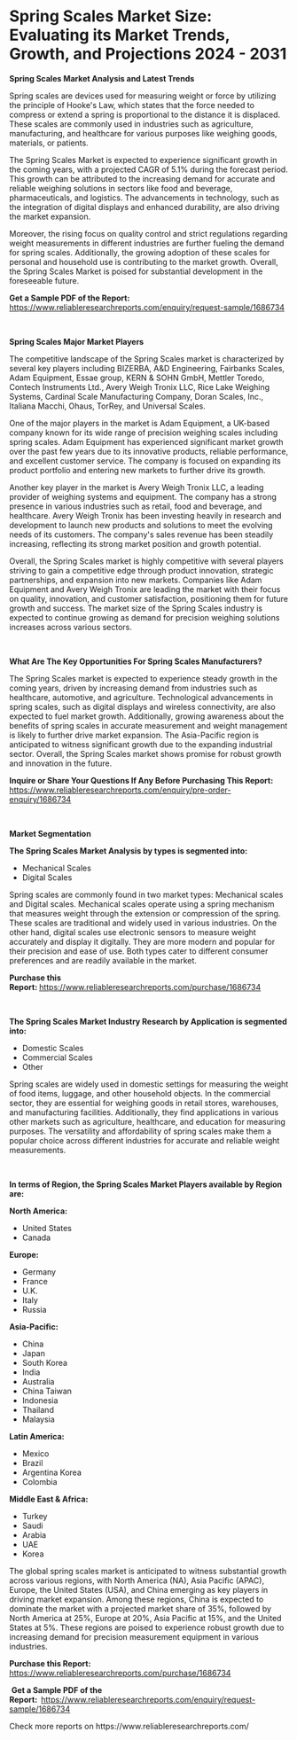 <p><h1>Spring Scales Market Size: Evaluating its Market Trends, Growth, and Projections 2024 - 2031</h1></p><p><strong>Spring Scales Market Analysis and Latest Trends</strong></p>
<p><p>Spring scales are devices used for measuring weight or force by utilizing the principle of Hooke's Law, which states that the force needed to compress or extend a spring is proportional to the distance it is displaced. These scales are commonly used in industries such as agriculture, manufacturing, and healthcare for various purposes like weighing goods, materials, or patients.</p><p>The Spring Scales Market is expected to experience significant growth in the coming years, with a projected CAGR of 5.1% during the forecast period. This growth can be attributed to the increasing demand for accurate and reliable weighing solutions in sectors like food and beverage, pharmaceuticals, and logistics. The advancements in technology, such as the integration of digital displays and enhanced durability, are also driving the market expansion.</p><p>Moreover, the rising focus on quality control and strict regulations regarding weight measurements in different industries are further fueling the demand for spring scales. Additionally, the growing adoption of these scales for personal and household use is contributing to the market growth. Overall, the Spring Scales Market is poised for substantial development in the foreseeable future.</p></p>
<p><strong>Get a Sample PDF of the Report:&nbsp;</strong> <a href="https://www.reliableresearchreports.com/enquiry/request-sample/1686734">https://www.reliableresearchreports.com/enquiry/request-sample/1686734</a></p>
<p>&nbsp;</p>
<p><strong>Spring Scales Major Market Players</strong></p>
<p><p>The competitive landscape of the Spring Scales market is characterized by several key players including BIZERBA, A&D Engineering, Fairbanks Scales, Adam Equipment, Essae group, KERN & SOHN GmbH, Mettler Toredo, Contech Instruments Ltd., Avery Weigh Tronix LLC, Rice Lake Weighing Systems, Cardinal Scale Manufacturing Company, Doran Scales, Inc., Italiana Macchi, Ohaus, TorRey, and Universal Scales.</p><p>One of the major players in the market is Adam Equipment, a UK-based company known for its wide range of precision weighing scales including spring scales. Adam Equipment has experienced significant market growth over the past few years due to its innovative products, reliable performance, and excellent customer service. The company is focused on expanding its product portfolio and entering new markets to further drive its growth.</p><p>Another key player in the market is Avery Weigh Tronix LLC, a leading provider of weighing systems and equipment. The company has a strong presence in various industries such as retail, food and beverage, and healthcare. Avery Weigh Tronix has been investing heavily in research and development to launch new products and solutions to meet the evolving needs of its customers. The company's sales revenue has been steadily increasing, reflecting its strong market position and growth potential.</p><p>Overall, the Spring Scales market is highly competitive with several players striving to gain a competitive edge through product innovation, strategic partnerships, and expansion into new markets. Companies like Adam Equipment and Avery Weigh Tronix are leading the market with their focus on quality, innovation, and customer satisfaction, positioning them for future growth and success. The market size of the Spring Scales industry is expected to continue growing as demand for precision weighing solutions increases across various sectors.</p></p>
<p>&nbsp;</p>
<p><strong>What Are The Key Opportunities For Spring Scales Manufacturers?</strong></p>
<p><p>The Spring Scales market is expected to experience steady growth in the coming years, driven by increasing demand from industries such as healthcare, automotive, and agriculture. Technological advancements in spring scales, such as digital displays and wireless connectivity, are also expected to fuel market growth. Additionally, growing awareness about the benefits of spring scales in accurate measurement and weight management is likely to further drive market expansion. The Asia-Pacific region is anticipated to witness significant growth due to the expanding industrial sector. Overall, the Spring Scales market shows promise for robust growth and innovation in the future.</p></p>
<p><strong>Inquire or Share Your Questions If Any Before Purchasing This Report:</strong> <a href="https://www.reliableresearchreports.com/enquiry/pre-order-enquiry/1686734">https://www.reliableresearchreports.com/enquiry/pre-order-enquiry/1686734</a></p>
<p>&nbsp;</p>
<p><strong>Market Segmentation</strong></p>
<p><strong>The Spring Scales Market Analysis by types is segmented into:</strong></p>
<p><ul><li>Mechanical Scales</li><li>Digital Scales</li></ul></p>
<p><p>Spring scales are commonly found in two market types: Mechanical scales and Digital scales. Mechanical scales operate using a spring mechanism that measures weight through the extension or compression of the spring. These scales are traditional and widely used in various industries. On the other hand, digital scales use electronic sensors to measure weight accurately and display it digitally. They are more modern and popular for their precision and ease of use. Both types cater to different consumer preferences and are readily available in the market.</p></p>
<p><strong>Purchase this Report:&nbsp;</strong><a href="https://www.reliableresearchreports.com/purchase/1686734">https://www.reliableresearchreports.com/purchase/1686734</a></p>
<p>&nbsp;</p>
<p><strong>The Spring Scales Market Industry Research by Application is segmented into:</strong></p>
<p><ul><li>Domestic Scales</li><li>Commercial Scales</li><li>Other</li></ul></p>
<p><p>Spring scales are widely used in domestic settings for measuring the weight of food items, luggage, and other household objects. In the commercial sector, they are essential for weighing goods in retail stores, warehouses, and manufacturing facilities. Additionally, they find applications in various other markets such as agriculture, healthcare, and education for measuring purposes. The versatility and affordability of spring scales make them a popular choice across different industries for accurate and reliable weight measurements.</p></p>
<p>&nbsp;</p>
<p><strong>In terms of Region, the Spring Scales Market Players available by Region are:</strong></p>
<p>
    <p> <strong> North America: </strong>
        <ul>
            <li>United States</li>
            <li>Canada</li>
        </ul>
        </p> 
    <p> <strong> Europe: </strong>
        <ul>
            <li>Germany</li>
            <li>France</li>
            <li>U.K.</li>
            <li>Italy</li>
            <li>Russia</li>
        </ul>
        </p> 
    <p> <strong> Asia-Pacific: </strong>
        <ul>
            <li>China</li>
            <li>Japan</li>
            <li>South Korea</li>
            <li>India</li>
            <li>Australia</li>
            <li>China Taiwan</li>
            <li>Indonesia</li>
            <li>Thailand</li>
            <li>Malaysia</li>
        </ul>
        </p> 
    <p> <strong> Latin America: </strong>
        <ul>
            <li>Mexico</li>
            <li>Brazil</li>
            <li>Argentina Korea</li>
            <li>Colombia</li>
        </ul>
        </p> 
    <p> <strong> Middle East & Africa: </strong>
        <ul>
            <li>Turkey</li>
            <li>Saudi</li>
            <li>Arabia</li>
            <li>UAE</li>
            <li>Korea</li>
        </ul>
    </p>
    </p>
<p><p>The global spring scales market is anticipated to witness substantial growth across various regions, with North America (NA), Asia Pacific (APAC), Europe, the United States (USA), and China emerging as key players in driving market expansion. Among these regions, China is expected to dominate the market with a projected market share of 35%, followed by North America at 25%, Europe at 20%, Asia Pacific at 15%, and the United States at 5%. These regions are poised to experience robust growth due to increasing demand for precision measurement equipment in various industries.</p></p>
<p><strong>Purchase this Report: </strong><a href="https://www.reliableresearchreports.com/purchase/1686734">https://www.reliableresearchreports.com/purchase/1686734</a></p>
<p>&nbsp;<strong>Get a Sample PDF of the Report:&nbsp;&nbsp;</strong><a href="https://www.reliableresearchreports.com/enquiry/request-sample/1686734">https://www.reliableresearchreports.com/enquiry/request-sample/1686734</a></p>
<p><strong></strong></p>
<p>Check more reports on https://www.reliableresearchreports.com/</p>